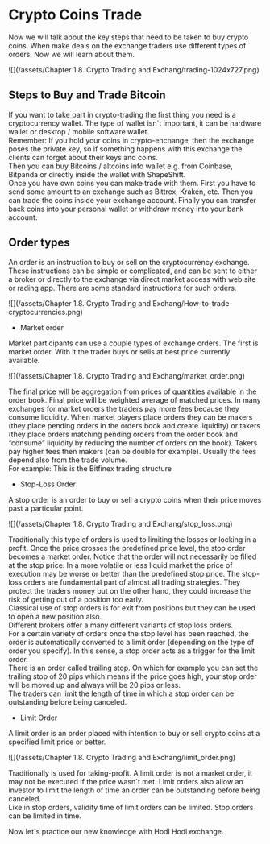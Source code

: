 # Crypto Coins Trade

Now we will talk about the key steps that need to be taken to buy crypto coins. When make deals on the exchange traders use different types of orders. Now we will learn about them.

![](/assets/Chapter 1.8. Crypto Trading and Exchang/trading-1024x727.png)

## Steps to Buy and Trade Bitcoin

If you want to take part in crypto-trading the first thing you need is a cryptocurrency wallet. The type of wallet isn\`t important, it can be hardware wallet or desktop / mobile software wallet.   
Remember: If you hold your coins in crypto-enchange, then the exchange poses the private key, so if something happens with this exchange the clients can forget about their keys and coins.   
Then you can buy Bitcoins / altcoins info wallet e.g. from Coinbase, Bitpanda or directly inside the wallet with ShapeShift.   
Once you have own coins you can make trade with them. First you have to send some amount to an exchange such as Bittrex, Kraken, etc. Then you can trade the coins inside your exchange account. Finally you can transfer back coins into your personal wallet or withdraw money into your bank account.

## Order types

An order is an instruction to buy or sell on the cryptocurrency exchange. These instructions can be simple or complicated, and can be sent to either a broker or directly to the exchange via direct market access with web site or rading app. There are some standard instructions for such orders.

![](/assets/Chapter 1.8. Crypto Trading and Exchang/How-to-trade-cryptocurrencies.png)

* Market order

Market participants can use a couple types of exchange orders. The first is market order. With it the trader buys or sells at best price currently available.

![](/assets/Chapter 1.8. Crypto Trading and Exchang/market_order.png)

The final price will be aggregation from prices of quantities available in the order book.  Final price will be weighted average of matched prices. In many exchanges for market orders the traders pay more fees because they consume liquidity. When market players place orders they can be makers \(they place pending orders in the orders book and create liquidity\) or takers \(they place orders matching pending orders from the order book and “consume” liquidity by reducing the number of orders on the book\). Takers pay higher fees then makers \(can be double for example\). Usually the fees depend also from the trade volume.   
For example: This is the Bitfinex trading structure

* Stop-Loss Order

A stop order is an order to buy or sell a crypto coins when their price moves past a particular point.

![](/assets/Chapter 1.8. Crypto Trading and Exchang/stop_loss.png)

Traditionally this type of orders is used to limiting the losses or locking in a profit. Once the price crosses the predefined price level, the stop order becomes a market order. Notice that the order will not necessarily be filled at the stop price. In a more volatile or less liquid market the price of execution may be worse or better than the predefined stop price. The stop-loss orders are fundamental part of almost all trading strategies. They protect the traders money but on the other hand, they could increase the risk of getting out of a position too early.   
Classical use of stop orders is for exit from positions but they can be used to open a new position also.   
Different brokers offer a many different variants of stop loss orders.  
For a certain variety of orders once the stop level has been reached, the order is automatically converted to a limit order \(depending on the type of order you specify\). In this sense, a stop order acts as a trigger for the limit order.  
There is an order called trailing stop. On which for example you can set the trailing stop of 20 pips which means if the price goes high, your stop order will be moved up and always will be 20 pips or less.   
The traders can limit the length of time in which a stop order can be outstanding before being canceled.

* Limit Order

A limit order is an order placed with intention to buy or sell crypto coins at a specified limit price or better.

![](/assets/Chapter 1.8. Crypto Trading and Exchang/limit_order.png)

Traditionally is used for taking-profit. A limit order is not a market order, it may not be executed if the price wasn\`t met. Limit orders also allow an investor to limit the length of time an order can be outstanding before being canceled.   
Like in stop orders, validity time of limit orders can be limited. Stop orders can be limited in time.

Now let`s practice our new knowledge with Hodl Hodl exchange.

